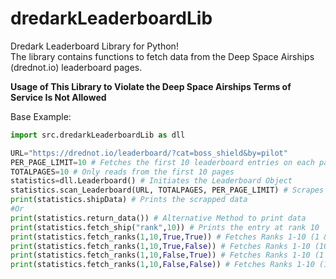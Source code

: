 # dredarkLeaderboardLib
Dredark Leaderboard Library for Python!  
The library contains functions to fetch data from the Deep Space Airships (drednot.io) leaderboard pages.

**Usage of This Library to Violate the Deep Space Airships Terms of Service Is Not Allowed**

Base Example:
``` python
import src.dredarkLeaderboardLib as dll

URL="https://drednot.io/leaderboard/?cat=boss_shield&by=pilot"
PER_PAGE_LIMIT=10 # Fetches the first 10 leaderboard entries on each page
TOTALPAGES=10 # Only reads from the first 10 pages
statistics=dll.Leaderboard() # Initiates the Leaderboard Object
statistics.scan_Leaderboard(URL, TOTALPAGES, PER_PAGE_LIMIT) # Scrapes the provided URL and stores the data
print(statistics.shipData) # Prints the scrapped data
#Or
print(statistics.return_data()) # Alternative Method to print data
print(statistics.fetch_ship("rank",10)) # Prints the entry at rank 10
print(statistics.fetch_ranks(1,10,True,True)) # Fetches Ranks 1-10 (1 & 10 are Included)
print(statistics.fetch_ranks(1,10,True,False)) # Fetches Ranks 1-10 (10 is exclusive, so only ranks 1-9 are actually returned)
print(statistics.fetch_ranks(1,10,False,True)) # Fetches Ranks 1-10 (1 is exclusive, so only ranks 2-10 are actually returned)
print(statistics.fetch_ranks(1,10,False,False)) # Fetches Ranks 1-10 (1 & 10 are exclusive, so only ranks 2-9 are actually returned)```
